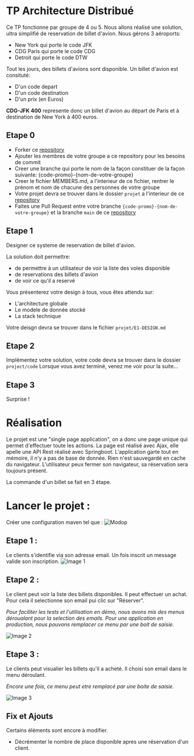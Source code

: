 # TP Architecture Distribué

Ce TP fonctionne par groupe de 4 ou 5.
Nous allons réalisé une solution, ultra simplifié de reservation de billet d'avion.
Nous gérons 3 aéroports:
- New York qui porte le code JFK
- CDG Paris qui porte le code CDG
- Detroit qui porte le code DTW

Tout les jours, des billets d'avions sont disponible.
Un billet d'avion est consituté:
- D'un code depart
- D'un code destination
- D'un prix (en Euros)

__CDG-JFK 400__ represente donc un billet d'avion au départ de Paris et à destination de New York à 400 euros.

## Etape 0

- Forker ce [repository](https://github.com/ESIEA-Distributed-Architecture/tp-architecture)
- Ajouter les membres de votre groupe a ce repository pour les besoins de commit
- Creer une branche qui porte le nom de la façon constituer de la façon suivante: {code-promo}-{nom-de-votre-groupe}
- Creer le fichier MEMBERS.md, a l'interieur de ce fichier, rentrer le prénom et nom de chacune des personnes de votre groupe
- Votre projet devra se trouver dans le dossier ```projet``` a l'interieur de ce [repository](https://github.com/ESIEA-Distributed-Architecture/tp-architecture)
- Faites une Pull Request entre votre branche ```{code-promo}-{nom-de-votre-groupe}``` et la branche ```main``` de ce [repository](https://github.com/ESIEA-Distributed-Architecture/tp-architecture)

## Etape 1

Designer ce systeme de reservation de billet d'avion.

La solution doit permettre:
- de permettre à un utilisateur de voir la liste des voles disponible
- de reservations des billets d'avion 
- de voir ce qu'il a reservé

Vous présenterez votre design à tous, vous êtes attendu sur:
- L'architecture globale
- Le modele de donnée stocké
- La stack technique

Votre deisgn devra se trouver dans le fichier ```projet/E1-DESIGN.md```

## Etape 2

Implémentez votre solution, votre code devra se trouver dans le dossier ```project/code```
Lorsque vous avez terminé, venez me voir pour la suite...

## Etape 3

Surprise !

# Réalisation 

Le projet est une "single page application", on a donc une page unique qui permet d'effectuer toute les actions.
La page est réalisé avec Ajax, elle apelle une API Rest réalisé avec Springboot.
L'application garte tout en mémoire, il n'y a pas de base de donnée.
Rien n'est sauvegardé en cache du navigateur. L'utilisateur peux fermer son navigateur, sa réservation sera toujours présent.

La commande d'un billet se fait en 3 étape.

# Lancer le projet : 

Créer une configuration maven tel que : 
![Modop](https://puu.sh/GXwzs.png)

## Etape 1 :

Le clients s'identifie via son adresse email.
Un fois inscrit un message valide son inscription.
![Image 1](https://puu.sh/GX8On.png)

## Etape 2 :

Le client peut voir la liste des billets disponibles.
Il peut effectuer un achat. Pour cela il selectionne son email pui clic sur "Réserver".

_Pour faciliter les tests et l'utilisation en démo, nous avons mis des menus déroualant pour la selection des emails.
Pour une application en production, nous pouvons remplacer ce menu par une boit de saisie._

![Image 2](https://puu.sh/GX8Si.png)

## Etape 3 :

Le clients peut visualier les billets qu'il a acheté. 
Il choisi son email dans le menu déroulant. 

_Encore une fois, ce menu peut etre remplacé par une boite de saisie._


![Image 3](https://puu.sh/GX8Tp.png)

## Fix et Ajouts 

Certains éléments sont encore à modifier.
  - Décrémenter le nombre de place disponible apres une réservation d'un client.
